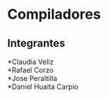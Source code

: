 # Compiladores
## Integrantes  
*Claudia Veliz  
*Rafael Corzo  
*Jose Peraltilla  
*Daniel Huaita Carpio
